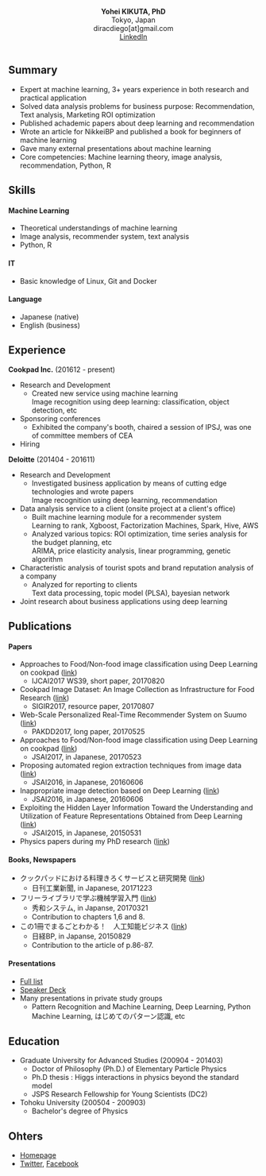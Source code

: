 <p align="center">
  <b>Yohei KIKUTA, PhD</b><br>
  Tokyo, Japan <br>
  diracdiego[at]gmail.com <br>
  <A Href="https://www.linkedin.com/in/yohei-kikuta-983b29117/">LinkedIn</A> <br>
  <br>
</p>

## Summary
- Expert at machine learning, 3+ years experience in both research and practical application
- Solved data analysis problems for business purpose: Recommendation, Text analysis, Marketing ROI optimization 
- Published achademic papers about deep learning and recommendation
- Wrote an article for NikkeiBP and published a book for beginners of machine learning
- Gave many external presentations about machine learning
- Core competencies: Machine learning theory, image analysis, recommendation, Python, R

## Skills
#### Machine Learning
 - Theoretical understandings of machine learning
 - Image analysis, recommender system, text analysis
 - Python, R
#### IT
 - Basic knowledge of Linux, Git and Docker
#### Language
- Japanese (native)
- English (business)

## Experience
**Cookpad Inc.** (201612 - present)
- Research and Development
  - Created new service using machine learning <br>
  Image recognition using deep learning: classification, object detection, etc
- Sponsoring conferences
  - Exhibited the company's booth, chaired a session of IPSJ, was one of committee members of CEA
- Hiring

**Deloitte** (201404 - 201611)
- Research and Development
  - Investigated business application by means of cutting edge technologies and wrote papers <br>
  Image recognition using deep learning, recommendation 
- Data analysis service to a client (onsite project at a client's office)
  - Built machine learning module for a recommender system <br>
  Learning to rank, Xgboost, Factorization Machines, Spark, Hive, AWS
  - Analyzed various topics: ROI optimization, time series analysis for the budget planning, etc <br>
  ARIMA, price elasticity analysis, linear programming, genetic algorithm
- Characteristic analysis of tourist spots and brand reputation analysis of a company
  - Analyzed for reporting to clients <br>
  Text data processing, topic model (PLSA), bayesian network
- Joint research about business applications using deep learning

## Publications
#### Papers
- Approaches to Food/Non-food image classification using Deep Learning on cookpad ([link](http://www.mm.media.kyoto-u.ac.jp/CEA2017/))
  - IJCAI2017 WS39, short paper, 20170820
- Cookpad Image Dataset: An Image Collection as Infrastructure for Food Research ([link](http://sigir.org/sigir2017/program/program-at-a-glance/))
  - SIGIR2017, resource paper, 20170807
- Web-Scale Personalized Real-Time Recommender System on Suumo ([link](http://pakdd2017.snu.ac.kr/?program_overview))
  - PAKDD2017, long paper, 20170525
- Approaches to Food/Non-food image classification using Deep Learning on cookpad ([link](https://kaigi.org/jsai/webprogram/2017/paper-740.html))
  - JSAI2017, in Japanese, 20170523
- Proposing automated region extraction techniques from image data ([link](https://kaigi.org/jsai/webprogram/2016/paper-976.html))
  - JSAI2016, in Japanese, 20160606
- Inappropriate image detection based on Deep Learning ([link](https://kaigi.org/jsai/webprogram/2016/paper-664.html))
  - JSAI2016, in Japanese, 20160606
- Exploiting the Hidden Layer Information Toward the Understanding and Utilization of Feature Representations Obtained from Deep Learning ([link](https://kaigi.org/jsai/webprogram/2015/pdf/2C3-OS-06b-1.pdf))
  - JSAI2015, in Japanese, 20150531
- Physics papers during my PhD research ([link](http://inspirehep.net/search?p=exactauthor%3AY.Kikuta.1+))

#### Books, Newspapers
- クックパッドにおける料理きろくサービスと研究開発 ([link](https://www.nikkan.co.jp/articles/view/00454698))  
  - 日刊工業新聞, in Japanese, 20171223  
- フリーライブラリで学ぶ機械学習入門 ([link](http://www.shuwasystem.co.jp/products/7980html/4961.html))
  - 秀和システム, in Japanse, 20170321
  - Contribution to chapters 1,6 and 8.
- この1冊でまるごとわかる！　人工知能ビジネス ([link](https://eb.store.nikkei.com/asp/ShowSeriesDetail.do?seriesId=D2-00245200B))
  - 日経BP, in Japanse, 20150829
  - Contribution to the article of p.86-87.

#### Presentations
- [Full list](./presentations.md)
- [Speaker Deck](https://speakerdeck.com/diracdiego)
- Many presentations in private study groups
  - Pattern Recognition and Machine Learning, Deep Learning, Python Machine Learning, はじめてのパターン認識, etc

## Education
- Graduate University for Advanced Studies (200904 - 201403)
  - Doctor of Philosophy (Ph.D.) of Elementary Particle Physics
  - Ph.D thesis : Higgs interactions in physics beyond the standard model
  - JSPS Research Fellowship for Young Scientists (DC2)
- Tohoku University (200504 - 200903)
  - Bachelor's degree of Physics

## Ohters
- [Homepage](https://yoheikikuta.github.io/)
- [Twitter](https://twitter.com/yohei_kikuta), [Facebook](https://www.facebook.com/yohei.kikuta.3)
